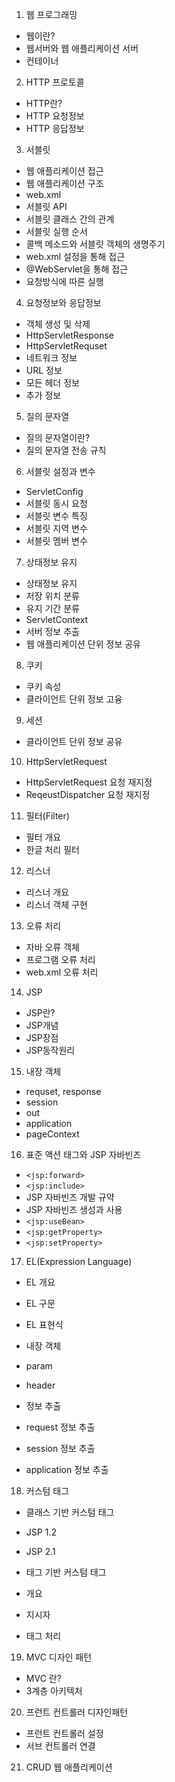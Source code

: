 1. 웹 프로그래밍

- 웹이란?
- 웹서버와 웹 애플리케이션 서버
- 컨테이너

2. HTTP 프로토콜

- HTTP란?
- HTTP 요청정보
- HTTP 응답정보

3. 서블릿

- 웹 애플리케이션 접근
- 웹 애플리케이션 구조
- web.xml
- 서블릿 API
- 서블릿 클래스 간의 관계
- 서블릿 실행 순서
- 콜백 메소드와 서블릿 객체의 생명주기
- web.xml 설정을 통해 접근
- @WebServlet을 통해 접근
- 요청방식에 따른 실행

4. 요청정보와 응답정보

- 객체 생성 및 삭제
- HttpServletResponse
- HttpServletRequset
- 네트워크 정보
- URL 정보
- 모든 헤더 정보
- 추가 정보

5. 질의 문자열

- 질의 문자열이란?
- 질의 문자열 전송 규칙

6. 서블릿 설정과 변수

- ServletConfig
- 서블릿 동시 요청
- 서블릿 변수 특징
- 서블릿 지역 변수
- 서블릿 멤버 변수

7. 상태정보 유지

- 상태정보 유지
- 저장 위치 분류
- 유지 기간 분류
- ServletContext
- 서버 정보 추출
- 웹 애플리케이션 단위 정보 공유

8. 쿠키

- 쿠키 속성
- 클라이언트 단위 정보 고융

9. 세션

- 클라이언트 단위 정보 공유

10. HttpServletRequest

- HttpServletRequest 요청 재지정
- ReqeustDispatcher 요청 재지정

11. 필터(Filter)

- 필터 개요
- 한글 처리 필터

12. 리스너

- 리스너 개요
- 리스너 객체 구현

13. 오류 처리

- 자바 오류 객체
- 프로그램 오류 처리
- web.xml 오류 처리

14. JSP

- JSP란?
- JSP개념
- JSP장점
- JSP동작원리

15. 내장 객체

- requset, response
- session
- out
- application
- pageContext

16. 표준 액션 태그와 JSP 자바빈즈

- `<jsp:forward>`
- `<jsp:include>`
- JSP 자바빈즈 개발 규약
- JSP 자바빈즈 생성과 사용
- `<jsp:useBean>`
- `<jsp:getProperty>`
- `<jsp:setProperty>`

17. EL(Expression Language)

- EL 개요
- EL 구문
- EL 표현식

- 내장 객체
- param
- header

- 정보 추출
- request 정보 추출
- session 정보 추출
- application 정보 추출

18. 커스텀 태그

- 클래스 기반 커스텀 태그
- JSP 1.2
- JSP 2.1

- 태그 기반 커스텀 태그
- 개요
- 지시자
- 태그 처리

19. MVC 디자인 패턴
- MVC 란?
- 3계층 아키텍처

20. 프런트 컨트롤러 디자인패턴
- 프런트 컨트롤러 설정
- 서브 컨트롤러 연결

21. CRUD 웹 애플리케이션


